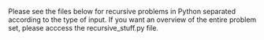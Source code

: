 Please see the files below for recursive problems in Python separated according to the type of input. 
If you want an overview of the entire problem set, please acccess the recursive_stuff.py file. 
